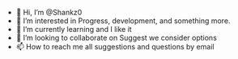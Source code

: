 - 👋 Hi, I’m @Shankz0
- 👀 I’m interested in Progress, development, and something more.
- 🌱 I’m currently learning and I like it
- 💞️ I’m looking to collaborate on Suggest we consider options
- 📫 How to reach me all suggestions and questions by email

<!---
Shankz0/Shankz0 is a ✨ special ✨ repository because its `README.md` (this file) appears on your GitHub profile.
You can click the Preview link to take a look at your changes.
--->

